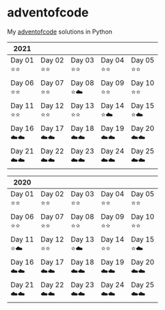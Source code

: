 # adventofcode

My [adventofcode](https://www.adventofcode.com) solutions in Python

| 2021 |  |  |  |  |
| --- | --- | --- | --- | --- |
| Day 01<br>:star::star: | Day 02<br>:star::star: | Day 03<br>:star::star: | Day 04<br>:star::star: | Day 05<br>:star::star: |
| Day 06<br>:star::star: | Day 07<br>:star::star: | Day 08<br>:star::cloud: | Day 09<br>:star::star: | Day 10<br>:star::star: |
| Day 11<br>:star::star: | Day 12<br>:star::star: | Day 13<br>:star::star: | Day 14<br>:star::cloud: | Day 15<br>:star::cloud: |
| Day 16<br>:cloud::cloud: | Day 17<br>:cloud::cloud: | Day 18<br>:cloud::cloud: | Day 19<br>:cloud::cloud: | Day 20<br>:cloud::cloud: |
| Day 21<br>:cloud::cloud: | Day 22<br>:cloud::cloud: | Day 23<br>:cloud::cloud: | Day 24<br>:cloud::cloud: | Day 25<br>:cloud::cloud: |

| 2020 |  |  |  |  |
| --- | --- | --- | --- | --- |
| Day 01<br>:star::star: | Day 02<br>:star::star: | Day 03<br>:star::star: | Day 04<br>:star::star: | Day 05<br>:star::star: |
| Day 06<br>:star::star: | Day 07<br>:star::star: | Day 08<br>:star::star: | Day 09<br>:star::star: | Day 10<br>:star::star: |
| Day 11<br>:star::cloud: | Day 12<br>:star::star: | Day 13<br>:star::cloud: | Day 14<br>:star::star: | Day 15<br>:star::cloud: |
| Day 16<br>:cloud::cloud: | Day 17<br>:cloud::cloud: | Day 18<br>:cloud::cloud: | Day 19<br>:cloud::cloud: | Day 20<br>:cloud::cloud: |
| Day 21<br>:cloud::cloud: | Day 22<br>:cloud::cloud: | Day 23<br>:cloud::cloud: | Day 24<br>:cloud::cloud: | Day 25<br>:cloud::cloud: |

